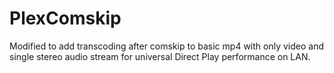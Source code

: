 # PlexComskip

Modified to add transcoding after comskip to basic mp4 with only video and single stereo audio stream for universal Direct Play performance on LAN.
